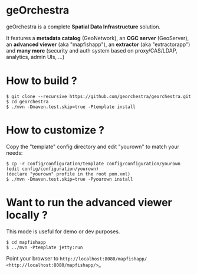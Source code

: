geOrchestra
===========

geOrchestra is a complete **Spatial Data Infrastructure** solution.

It features a **metadata catalog** (GeoNetwork), an **OGC server** (GeoServer), an **advanced viewer** (aka "mapfishapp"), an **extractor** (aka "extractorapp") and **many more** (security and auth system based on proxy/CAS/LDAP, analytics, admin UIs, ...)

How to build ?
==============

    $ git clone --recursive https://github.com/georchestra/georchestra.git
    $ cd georchestra
    $ ./mvn -Dmaven.test.skip=true -Ptemplate install

How to customize ?
==================
 
Copy the "template" config directory and edit "yourown" to match your needs:

    $ cp -r config/configuration/template config/configuration/yourown
    (edit config/configuration/yourown)
    (declare "yourown" profile in the root pom.xml)
    $ ./mvn -Dmaven.test.skip=true -Pyourown install

Want to run the advanced viewer locally ?
=========================================

This mode is useful for demo or dev purposes.

    $ cd mapfishapp
    $ ../mvn -Ptemplate jetty:run

Point your browser to `http://localhost:8080/mapfishapp/ <http://localhost:8080/mapfishapp/>`_  